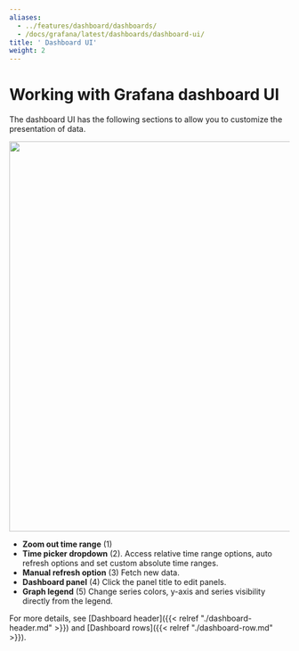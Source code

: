 ```yaml
---
aliases:
  - ../features/dashboard/dashboards/
  - /docs/grafana/latest/dashboards/dashboard-ui/
title: ' Dashboard UI'
weight: 2
---
```


# Working with Grafana dashboard UI

The dashboard UI has the following sections to allow you to customize the presentation of data.

<img src="/static/img/docs/v50/dashboard_annotated.png" class="no-shadow" width="700px">

- **Zoom out time range** (1)
- **Time picker dropdown** (2). Access relative time range options, auto refresh options and set custom absolute time ranges.
- **Manual refresh option** (3) Fetch new data.
- **Dashboard panel** (4) Click the panel title to edit panels.
- **Graph legend** (5) Change series colors, y-axis and series visibility directly from the legend.

For more details, see [Dashboard header]({{< relref "./dashboard-header.md" >}}) and [Dashboard rows]({{< relref "./dashboard-row.md" >}}).
